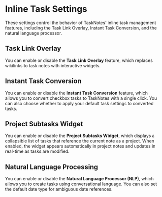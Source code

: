 # Inline Task Settings

These settings control the behavior of TaskNotes' inline task management features, including the Task Link Overlay, Instant Task Conversion, and the natural language processor.

## Task Link Overlay

You can enable or disable the **Task Link Overlay** feature, which replaces wikilinks to task notes with interactive widgets.

## Instant Task Conversion

You can enable or disable the **Instant Task Conversion** feature, which allows you to convert checkbox tasks to TaskNotes with a single click. You can also choose whether to apply your default task settings to converted tasks.

## Project Subtasks Widget

You can enable or disable the **Project Subtasks Widget**, which displays a collapsible list of tasks that reference the current note as a project. When enabled, the widget appears automatically in project notes and updates in real-time as tasks are modified.

## Natural Language Processing

You can enable or disable the **Natural Language Processor (NLP)**, which allows you to create tasks using conversational language. You can also set the default date type for ambiguous date references.
